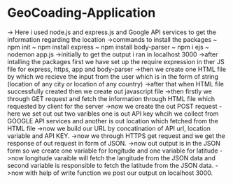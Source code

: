 # GeoCoading-Application

-> Here i used node.js and express.js and Google API services to get the information regarding the location 
->commands to install the packages 
~ npm init
~ npm install express
~ npm install body-parser
~ npm i ejs
~ nodemon app.js
->initially to get the output i ran in localhost 3000
->after intalling the packages first we have set up the require expression in ther JS file for express, https, app and body-parser
->then we create one HTML file by which we recieve the input from the user which is in the form of string (location of any city or location of any country)
->after that when HTML file successfully created then we create out javascript file 
->then firstly we through GET request and fetch the information through HTML file which requested by client for the server 
->now we create the out POST request - here we set out out two varibles one is out API key whcih we collect from GOOGLE API services and another is out location which fetched from the HTML file
->now we build our URL by concatination of API url, location variable and API KEY.
->now we through HTTPS get request and we get the response of out request in form of JSON.
->now out output is in the JSON form so we create one variable for longitude and one variable for latitude 
->now longitude varaible will fetch the langitude from the JSON data and second variable is responsible to fetch the latitude from the JSON data.
->now with help of write function we post our output on localhost 3000.
